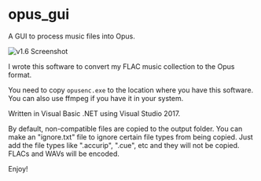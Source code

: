 # opus_gui
A GUI to process music files into Opus.

![v1.6 Screenshot](https://moisescardona.me/files/2019-02-02/1.PNG)

I wrote this software to convert my FLAC music collection to the Opus format.

You need to copy `opusenc.exe` to the location where you have this software. You can also use ffmpeg if you have it in your system.

Written in Visual Basic .NET using Visual Studio 2017.

By default, non-compatible files are copied to the output folder. You can make an "ignore.txt" file to ignore certain file types from being copied. Just add the file types like ".accurip", ".cue", etc and they will not be copied. FLACs and WAVs will be encoded.

Enjoy!
